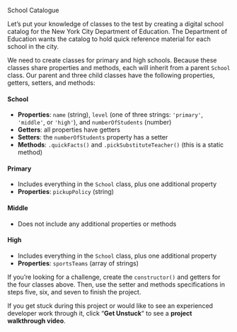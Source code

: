 School Catalogue

Let’s put your knowledge of classes to the test by creating a digital school catalog for the New York City Department of Education. The Department of Education wants the catalog to hold quick reference material for each school in the city.

We need to create classes for primary and high schools. Because these classes share properties and methods, each will inherit from a parent `School` class. Our parent and three child classes have the following properties, getters, setters, and methods:

#### School

-   **Properties**: `name` (string), `level` (one of three strings: `'primary'`, `'middle'`, or `'high'`), and `numberOfStudents` (number)
-   **Getters**: all properties have getters
-   **Setters**: the `numberOfStudents` property has a setter
-   **Methods**: `.quickFacts()` and `.pickSubstituteTeacher()` (this is a static method)

#### Primary

-   Includes everything in the `School` class, plus one additional property
-   **Properties**: `pickupPolicy` (string)

#### Middle

-   Does not include any additional properties or methods

#### High

-   Includes everything in the `School` class, plus one additional property
-   **Properties**: `sportsTeams` (array of strings)

If you’re looking for a challenge, create the `constructor()` and getters for the four classes above. Then, use the setter and methods specifications in steps five, six, and seven to finish the project.

If you get stuck during this project or would like to see an experienced developer work through it, click “**Get Unstuck**“ to see a **project walkthrough video**.